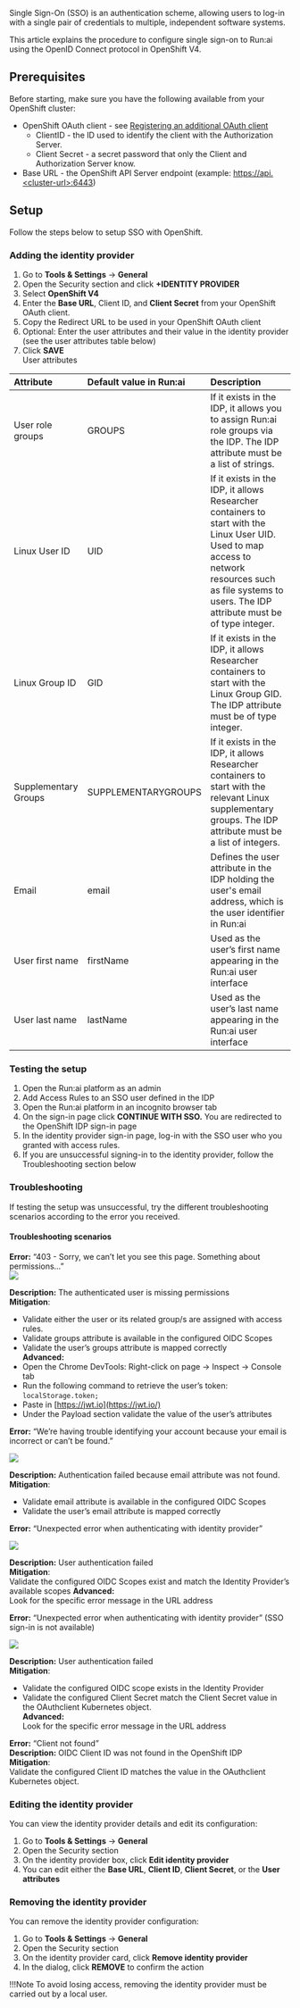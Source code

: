 Single Sign-On (SSO) is an authentication scheme, allowing users to log-in with a single pair of credentials to multiple, independent software systems.

This article explains the procedure to configure single sign-on to Run:ai using the OpenID Connect protocol in OpenShift V4.

## **Prerequisites**

Before starting, make sure you have the following available from your OpenShift cluster:

* OpenShift OAuth client \- see [Registering an additional OAuth client](https://docs.openshift.com/container-platform/4.16/authentication/configuring-oauth-clients.html\#oauth-register-additional-client\_configuring-oauth-clients)  
    * ClientID \- the ID used to identify the client with the Authorization Server.  
    * Client Secret \- a secret password that only the Client and Authorization Server know.  
* Base URL \- the OpenShift API Server endpoint (example: [https://api.\<cluster-url\>:6443](https://api.noa-ocp.runailabs.com:6443/))

## **Setup**

Follow the steps below to setup SSO with OpenShift.

### **Adding the identity provider**

1. Go to **Tools & Settings** → **General**  
1. Open the Security section and click **\+IDENTITY PROVIDER**  
1. Select **OpenShift V4**  
1. Enter the **Base URL**, Client ID, and **Client Secret** from your OpenShift OAuth client.  
1. Copy the Redirect URL to be used in your OpenShift OAuth client  
1. Optional: Enter the user attributes and their value in the identity provider (see the user attributes table below)  
1. Click **SAVE**  
   User attributes

| Attribute | Default value in Run:ai | Description |
| :---- | :---- | :---- |
| User role groups | GROUPS | If it exists in the IDP, it allows you to assign Run:ai role groups via the IDP. The IDP attribute must be a list of strings. |
| Linux User ID | UID | If it exists in the IDP, it allows Researcher containers to start with the Linux User UID. Used to map access to network resources such as file systems to users. The IDP attribute must be of type integer. |
| Linux Group ID | GID | If it exists in the IDP, it allows Researcher containers to start with the Linux Group GID. The IDP attribute must be of type integer. |
| Supplementary Groups | SUPPLEMENTARYGROUPS | If it exists in the IDP, it allows Researcher containers to start with the relevant Linux supplementary groups. The IDP attribute must be a list of integers. |
| Email | email | Defines the user attribute in the IDP holding the user's email address, which is the user identifier in Run:ai |
| User first name | firstName | Used as the user’s first name appearing in the Run:ai user interface |
| User last name | lastName | Used as the user’s last name appearing in the Run:ai user interface |

### **Testing the setup**

1. Open the Run:ai platform as an admin  
1. Add Access Rules to an SSO user defined in the IDP  
1. Open the Run:ai platform in an incognito browser tab  
1. On the sign-in page click **CONTINUE WITH SSO.** You are redirected to the OpenShift IDP sign-in page  
1. In the identity provider sign-in page, log-in with the SSO user who you granted with access rules.  
1. If you are unsuccessful signing-in to the identity provider, follow the Troubleshooting section below

### **Troubleshooting**

If testing the setup was unsuccessful, try the different troubleshooting scenarios according to the error you received.

#### **Troubleshooting scenarios**

**Error:** “403 \- Sorry, we can’t let you see this page. Something about permissions…”  
![](img/openid-403.png)

**Description:** The authenticated user is missing permissions  
**Mitigation**:  
- Validate either the user or its related group/s are assigned with access rules.
- Validate groups attribute is available in the configured OIDC Scopes  
- Validate the user’s groups attribute is mapped correctly  
**Advanced:**  
- Open the Chrome DevTools: Right-click on page → Inspect → Console tab  
- Run the following command to retrieve the user’s token: `localStorage.token;`  
- Paste in [https://jwt.io](https://jwt.io/)  
- Under the Payload section validate the value of the user’s attributes  

**Error:** “We’re having trouble identifying your account because your email is incorrect or can’t be found.”

![](img/openid-imageincorrect.png)

**Description:** Authentication failed because email attribute was not found.  
**Mitigation**:  
- Validate email attribute is available in the configured OIDC Scopes  
- Validate the user’s email attribute is mapped correctly  

**Error:** “Unexpected error when authenticating with identity provider”  

![](img/openshift-identityerror.png)

**Description:** User authentication failed  
**Mitigation**:  
Validate the configured OIDC Scopes exist and match the Identity Provider’s available scopes 
**Advanced:**  
Look for the specific error message in the URL address  


**Error:** “Unexpected error when authenticating with identity provider” (SSO sign-in is not available)  

![](img/openshift-identityerror-ssonotavail.png)

**Description:** User authentication failed  
**Mitigation**:  
- Validate the configured OIDC scope exists in the Identity Provider  
- Validate the configured Client Secret match the Client Secret value in the OAuthclient Kubernetes object.  
**Advanced:**  
Look for the specific error message in the URL address  

**Error:** “Client not found”  
    <!-- TBD \- OpenShift screenshot   -->
**Description:** OIDC Client ID was not found in the OpenShift IDP  
**Mitigation**:  
Validate the configured Client ID matches the value in the OAuthclient Kubernetes object.

### **Editing the identity provider**

You can view the identity provider details and edit its configuration:

1. Go to **Tools & Settings** → **General**  
1. Open the Security section  
1. On the identity provider box, click **Edit identity provider**  
1. You can edit either the **Base URL**, **Client ID**, **Client Secret**, or the **User attributes**

### **Removing the identity provider**

You can remove the identity provider configuration:

1. Go to **Tools & Settings** → **General**  
1. Open the Security section  
1. On the identity provider card, click **Remove identity provider**  
1. In the dialog, click **REMOVE** to confirm the action

!!!Note
    To avoid losing access, removing the identity provider must be carried out by a local user.

